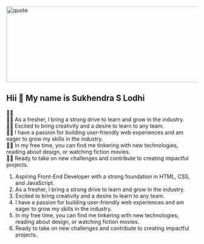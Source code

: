 

<img src="https://images.unsplash.com/photo-1504805572947-34fad45aed93?ixlib=rb-4.0.3&ixid=MnwxMjA3fDB8MHxwaG90by1wYWdlfHx8fGVufDB8fHx8&auto=format&fit=crop&w=870&q=80" alt="quote" width="600" height="200" border-radius="25px">



Hii 👋 My name is Sukhendra S Lodhi 
-----------------------------------
🧑‍💻  <br>
🧑‍💻 As a fresher, I bring a strong drive to learn and grow in the industry. <br>
🧑‍💻 Excited to bring creativity and a desire to learn to any team. <br>
🧑‍💻 I have a passion for building user-friendly web experiences and am eager to grow my skills in the industry. <br>
🧑‍💻 In my free time, you can find me tinkering with new technologies, reading about design, or watching fiction movies. <br>
🧑‍💻 Ready to take on new challenges and contribute to creating impactful projects. <br>

<ol>
  <li>Aspiring Front-End Developer with a strong foundation in HTML, CSS, and JavaScript.</li>
  <li>As a fresher, I bring a strong drive to learn and grow in the industry.</li>
  <li>Excited to bring creativity and a desire to learn to any team.</li>
  <li>I have a passion for building user-friendly web experiences and am eager to grow my skills in the industry.</li>
  <li>In my free time, you can find me tinkering with new technologies, reading about design, or watching fiction movies.</li>
  <li>Ready to take on new challenges and contribute to creating impactful projects.</li>
</ol>

